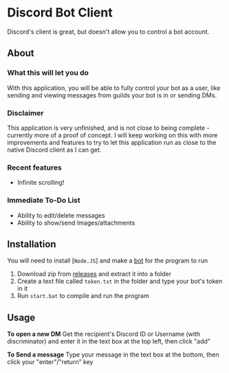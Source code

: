 # Discord Bot Client

Discord's client is great, but doesn't allow you to control a bot account.

## About

### What this will let you do

With this application, you will be able to fully control your bot as a user, like sending and viewing messages from guilds your bot is in or sending DMs.

### Disclaimer

This application is very unfinished, and is not close to being complete - currently more of a proof of concept. I will keep working on this with more improvements and features to try to let this application run as close to the native Discord client as I can get.

### Recent features

- Infinite scrolling!

### Immediate To-Do List

- Ability to edit/delete messages
- Ability to show/send Images/attachments

## Installation

You will need to install [`Node.JS`] and make a [bot] for the program to run

1. Download zip from [releases] and extract it into a folder
2. Create a text file called `token.txt` in the folder and type your bot's token in it
3. Run `start.bat` to compile and run the program

## Usage

**To open a new DM**
Get the recipient's Discord ID or Username (with discriminator) and enter it in the text box at the top left, then click "add"

**To Send a message**
Type your message in the text box at the bottom, then click your "enter"/"return" key

[bot]: https://discordjs.guide/preparations/setting-up-a-bot-application.html#your-bot-s-token
[releases]: https://github.com/FriendlyUser1/discord-bot-client/releases
[node.js]: https://nodejs.org/en/
